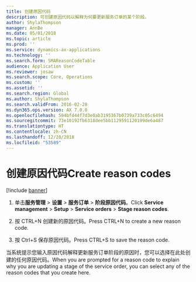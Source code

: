 ```yaml
---
title: 创建原因代码
description: 可创建原因代码以解释为何要更新服务订单的某个阶段。
author: ShylaThompson
manager: AnnBe
ms.date: 05/01/2018
ms.topic: article
ms.prod: ''
ms.service: dynamics-ax-applications
ms.technology: ''
ms.search.form: SMAReasonCodeTable
audience: Application User
ms.reviewer: josaw
ms.search.scope: Core, Operations
ms.custom: ''
ms.assetid: ''
ms.search.region: Global
ms.author: ShylaThompson
ms.search.validFrom: 2016-02-28
ms.dyn365.ops.version: AX 7.0.0
ms.openlocfilehash: 594bfd44f7d3e0ab3195367b0739a733c05c6494
ms.sourcegitcommit: 73e10192fb6318dee5bb1129591120199de6a487
ms.translationtype: HT
ms.contentlocale: zh-CN
ms.lasthandoff: 12/20/2018
ms.locfileid: "53589"
---
```

# <a name="create-reason-codes"></a><span data-ttu-id="25d37-103">创建原因代码</span><span class="sxs-lookup"><span data-stu-id="25d37-103">Create reason codes</span></span>    

[!include [banner](../includes/banner.md)]


1.  <span data-ttu-id="25d37-104">单击**服务管理** \> **设置** \> **服务订单** \> **阶段原因代码**。</span><span class="sxs-lookup"><span data-stu-id="25d37-104">Click **Service management** \> **Setup** \> **Service orders** \> **Stage reason codes**.</span></span>

2.  <span data-ttu-id="25d37-105">按 CTRL+N 创建新的原因代码。</span><span class="sxs-lookup"><span data-stu-id="25d37-105">Press CTRL+N to create a new reason code.</span></span>

3.  <span data-ttu-id="25d37-106">按 Ctrl+S 保存原因代码。</span><span class="sxs-lookup"><span data-stu-id="25d37-106">Press CTRL+S to save the reason code.</span></span>

<span data-ttu-id="25d37-107">当系统提示您输入原因代码解释更新服务订单阶段的原因时，您可以选择在此处创建的任何原因代码。</span><span class="sxs-lookup"><span data-stu-id="25d37-107">When you are prompted for a reason code to explain why you are updating a stage of the service order, you can select any of the reason codes that you create here.</span></span>

  


